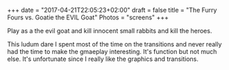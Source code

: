 +++
date = "2017-04-21T22:05:23+02:00"
draft = false
title = "The Furry Fours vs. Goatie the EVIL Goat"
Photos = "screens"
+++

Play as a the evil goat and kill innocent small rabbits and kill the heroes.

This ludum dare I spent most of the time on the transitions and never really had the time to make the gmaeplay interesting. It's function but not much else. It's unfortunate since I really like the graphics and transitions.

